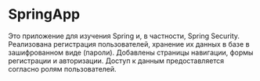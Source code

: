# SpringApp
Это приложение для изучения Spring и, в частности, Spring Security. 
Реализована регистрация пользователей, хранение их данных в базе в зашифрованном виде (пароли). 
Добавлены страницы навигации, формы регистрации и авторизации. Доступ к данным предоставляется согласно ролям пользователей.
